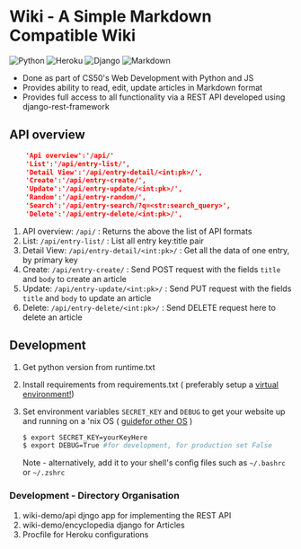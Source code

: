 # Wiki - A Simple Markdown Compatible Wiki
<img alt="Python" src="https://img.shields.io/badge/python-%2314354C.svg?style=for-the-badge&logo=python&logoColor=white"/> <img alt="Heroku" src="https://img.shields.io/badge/heroku-%23430098.svg?style=for-the-badge&logo=heroku&logoColor=white"/> <img alt="Django" src="https://img.shields.io/badge/django-%23092E20.svg?style=for-the-badge&logo=django&logoColor=white"/> <img alt="Markdown" src="https://img.shields.io/badge/markdown-%23000000.svg?style=for-the-badge&logo=markdown&logoColor=white"/>

- Done as part of CS50's Web Development with Python and JS
- Provides ability to read, edit, update articles in Markdown format
- Provides full access to all functionality via a REST API developed using django-rest-framework

## API overview

``` json
	'Api overview':'/api/'
	'List':'/api/entry-list/',
	'Detail View':'/api/entry-detail/<int:pk>/',
	'Create':'/api/entry-create/',
	'Update':'/api/entry-update/<int:pk>/',
	'Random':'/api/entry-random/',
	'Search':'/api/entry-search/?q=<str:search_query>',
	'Delete':'/api/entry-delete/<int:pk>/',
```

1. API overview:  ``` /api/ ``` : Returns the above the list of API formats
2. List: ``` /api/entry-list/ ``` : List all entry key:title pair
3. Detail View: ``` /api/entry-detail/<int:pk>/ ``` : Get all the data of one entry, by primary key
4. Create: ``` /api/entry-create/ ``` : Send POST request with the fields ```title``` and ```body``` to create an article
5. Update: ``` /api/entry-update/<int:pk>/ ``` : Send PUT request with the fields ```title``` and ```body``` to update an article
6. Delete: ``` /api/entry-delete/<int:pk>/ ``` : Send DELETE request here to delete an article

## Development

1. Get python version from runtime.txt
2. Install requirements from requirements.txt ( preferably setup a [virtual environment!](https://docs.python.org/3/library/venv.html))
3. Set environment variables ``` SECRET_KEY ``` and ``` DEBUG ``` to get your website up and running on a 'nix OS ( [guidefor other OS](https://www.twilio.com/blog/2017/01/how-to-set-environment-variables.html) )

    ``` bash 
    $ export SECRET_KEY=yourKeyHere
    $ export DEBUG=True #for development, for production set False
    
    ```
	Note - alternatively, add it to your shell's config files such as ``` ~/.bashrc ``` or ``` ~/.zshrc ```

### Development - Directory Organisation

1. wiki-demo/api djngo app for implementing the REST API
2. wiki-demo/encyclopedia django for Articles
3. Procfile for Heroku configurations
